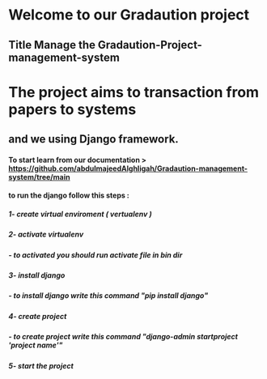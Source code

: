 # Welcome to our Gradaution project 
## Title Manage the Gradaution-Project-management-system
# The project aims to transaction from papers to systems 
## and we using Django framework. 
#### To start learn from our documentation > https://github.com/abdulmajeedAlghligah/Gradaution-management-system/tree/main
#### to run the django follow this steps :

##### 	1- create virtual enviroment ( vertualenv )
#####	2- activate virtualenv 
#####		- to activated you should run activate file in bin dir 
#####	3- install django 
#####		- to install django write this command "pip install django"
#####	4- create project 
#####		- to create project write this command "django-admin startproject 'project name'" 
#####	5- start the project
